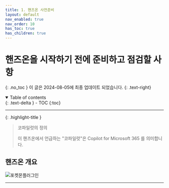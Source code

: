 ```yaml
---
title: 1. 핸즈온 사전준비
layout: default
nav_enabled: true
nav_order: 10
has_toc: true
has_children: true
---
```


# 핸즈온을 시작하기 전에 준비하고 점검할 사항
{: .no_toc }
이 글은 2024-08-05에 최종 업데이트 되었습니다.
{: .text-right}

<details open markdown="block">
  <summary>
    Table of contents
  </summary>
  {: .text-delta }
- TOC
{:toc}
</details>

---

{: .highlight-title }
> 코파일럿의 정의
>
> 이 핸즈온에서 언급하는 "코파일럿"은 Copilot for Microsoft 365 를 의미합니다.

## 핸즈온 개요


![포켓몬플러그인](../assets/10/10-01.png)

---


